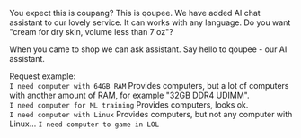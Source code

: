 You expect this is coupang? This is qoupee. We have added AI chat assistant to our lovely service. It can works with any language. Do you want "cream for dry skin, volume less than 7 oz"?

When you came to shop we can ask assistant. Say hello to qoupee - our AI assistant.

Request example:  
`I need computer with 64GB RAM` Provides computers, but a lot of computers with another amount of RAM, for example "32GB DDR4 UDIMM".  
`I need computer for ML training` Provides computers, looks ok.  
`I need computer with Linux`  Provides computers, but not any computer with Linux...
`I need computer to game in LOL`  
